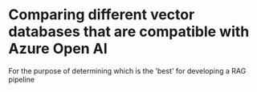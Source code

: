 # Comparing different vector databases that are compatible with Azure Open AI
For the purpose of determining which is the 'best' for developing a RAG pipeline

